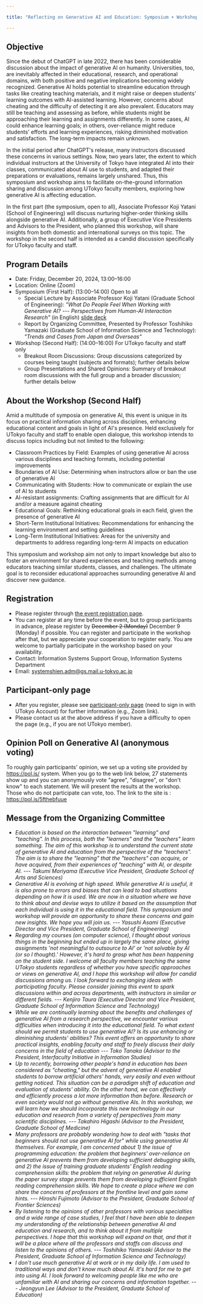 ```yaml
---

title: "Reflecting on Generative AI and Education: Symposium + Workshop for the University of Tokyo Faculty and Staff"

---
```


## Objective

Since the debut of ChatGPT in late 2022, there has been considerable discussion about the impact of generative AI on humanity. Universities, too, are inevitably affected in their educational, research, and operational domains, with both positive and negative implications becoming widely recognized. Generative AI holds potential to streamline education through tasks like creating teaching materials, and it might raise or deepen students' learning outcomes with AI-assisted learning. However, concerns about cheating and the difficulty of detecting it are also prevalent. Educators may still be teaching and assessing as before, while students might be approaching their learning and assignments differently. In some cases, AI could enhance learning goals; in others, over-reliance might reduce students' efforts and learning experiences, risking diminished motivation and satisfaction. The long-term impacts remain unknown.

In the initial period after ChatGPT's release, many instructors discussed these concerns in various settings. Now, two years later, the extent to which individual instructors at the University of Tokyo have integrated AI into their classes, communicated about AI use to students, and adapted their preparations or evaluations, remains largely unshared. Thus, this symposium and workshop aims to facilitate on-the-ground information sharing and discussion among UTokyo faculty members, exploring how generative AI is affecting education.

In the first part (the symposium, open to all), Associate Professor Koji Yatani (School of Engineering) will discuss nurturing higher-order thinking skills alongside generative AI. Additionally, a group of Executive Vice Presidents and Advisors to the President, who planned this workshop, will share insights from both domestic and international surveys on this topic. The workshop in the second half is intended as a candid discussion specifically for UTokyo faculty and staff.

## Program Details

* Date: Friday, December 20, 2024, 13:00–16:00
* Location: Online (Zoom)
* Symposium (First Half): (13:00–14:00) Open to all
  * Special Lecture by Associate Professor Koji Yatani (Graduate School of Engineering): _"What Do People Feel When Working with Generative AI? --- Perspectives from Human-AI Interaction Research"_ (in English) [slide deck](/src/pages/events/2024-12-20-genai-sympo-ws/slides/yatani-lecture-slides.pdf)
  * Report by Organizing Committee, Presented by Professor Toshihiko Yamazaki (Graduate School of Information Science and Technology): _"Trends and Cases from Japan and Overseas"_
* Workshop (Second Half): (14:00–16:00) For UTokyo faculty and staff only
  * Breakout Room Discussions: Group discussions categorized by courses being taught (subjects and formats); further details below
  * Group Presentations and Shared Opinions: Summary of breakout room discussions with the full group and a broader discussion; further details below

## About the Workshop (Second Half)

Amid a multitude of symposia on generative AI, this event is unique in its focus on practical information sharing across disciplines, enhancing educational content and goals in light of AI's presence. Held exclusively for UTokyo faculty and staff to enable open dialogue, this workshop intends to discuss topics including but not limited to the following:

* Classroom Practices by Field: Examples of using generative AI across various disciplines and teaching formats, including potential improvements
* Boundaries of AI Use: Determining when instructors allow or ban the use of generative AI
* Communicating with Students: How to communicate or explain the use of AI to students
* AI-resistant assignments: Crafting assignments that are difficult for AI and/or a measure against cheating
* Educational Goals: Rethinking educational goals in each field, given the presence of generative AI
* Short-Term Institutional Initiatives: Recommendations for enhancing the learning environment and setting guidelines
* Long-Term Institutional Initiatives: Areas for the university and departments to address regarding long-term AI impacts on education

This symposium and workshop aim not only to impart knowledge but also to foster an environment for shared experiences and teaching methods among educators teaching similar students, classes, and challenges. The ultimate goal is to reconsider educational approaches surrounding generative AI and discover new guidance.

## Registration

* Please register through [the event registration page](https://forms.office.com/r/9YxpcArnta).
* You can register at any time before the event, but to group participants in advance, please register by <strike>December 2 (Monday)</strike> December 9 (Monday) if possible.  You can register and participate in the workshop after that, but we appreciate your cooperation to register early.  You are welcome to partially participate in the workshop based on your availability.
* Contact: Information Systems Support Group, Information Systems Department
* Email: systemshien.adm@gs.mail.u-tokyo.ac.jp

## Participant-only page

* After you register, please see [participant-only page](https://univtokyo.sharepoint.com/sites/DX/generative-ai-and-education-utokyo-workshop) (need to sign in with UTokyo Account) for further information (e.g., Zoom link).
* Please contact us at the above address if you have a difficulty to open the page (e.g., if you are not UTokyo member).

## Opinion Poll on Generative AI (anonymous voting)

To roughly gain participants' opinion, we set up a voting site provided by https://pol.is/ system. When you go to the web link below, 27 statements show up and you can anonymously vote "agree", "disagree", or "don't know" to each statement. We will present the results at the workshop. Those who do not participate can vote, too. 
The link to the site is : https://pol.is/5fthebfuue

## Message from the Organizing Committee

* _Education is based on the interaction between "learning" and "teaching". In this process, both the "learners" and the "teachers" learn something. The aim of this workshop is to understand the current state of generative AI and education from the perspective of the "teachers". The aim is to share the "learning" that the "teachers" can acquire, or have acquired, from their experiences of "teaching" with AI, or despite AI. --- Takumi Moriyama (Executive Vice President, Graduate School of Arts and Sciences)_
* _Generative AI is evolving at high speed. While generative AI is useful, it is also prone to errors and biases that can lead to bad situations depending on how it is used. We are now in a situation where we have to think about and devise ways to utilize it based on the assumption that each individual is using it in the educational field. This symposium and workshop will provide an opportunity to share these concerns and gain new insights. We hope you will join us. --- Yasushi Asami (Executive Director and Vice President, Graduate School of Engineering)_
* _Regarding my courses (on computer science), I thought about various things in the beginning but ended up in largely the same place, giving assignments 'not meaningful to outsource to AI' or 'not solvable by AI (or so I thought).' However, it's hard to grasp what has been happening on the student side. I welcome all faculty members teaching the same UTokyo students regardless of whether you have specific approaches or views on generative AI, and I hope this workshop will allow for candid discussions among us. I look forward to exchanging ideas with participating faculty. Please consider joining this event to spark discussions within and across departments, with instructors in similar or different fields. --- Kenjiro Taura (Executive Director and Vice President, Graduate School of Information Science and Technology)_
* _While we are continually learning about the benefits and challenges of generative AI from a research perspective, we encounter various difficulties when introducing it into the educational field. To what extent should we permit students to use generative AI? Is its use enhancing or diminishing students' abilities? This event offers an opportunity to share practical insights, enabling faculty and staff to freely discuss their daily concerns in the field of education --- Toko Tanaka (Advisor to the President, Interfaculty Initiative in Information Studies)_
* _Up to recently, borrowing other people's hand in education has been considered as "cheating,"  but the advent of generative AI enabled students to borrow artificial others' hands, very easily and even without getting noticed. This situation can be a paradigm shift of education and evaluation of students' ability. On the other hand, we can effectively and efficiently process a lot more information than before. Research or even society would not go without generative AIs. In this workshop, we will learn how we should incorporate this new technology in our education and research from a variety of perspectives from many scientific disciplines. --- Takahiro Higashi (Advisor to the President, Graduate School of Medicine)_
* _Many professors are probably wondering how to deal with "tasks that beginners should not use generative AI for" while using generative AI themselves. For example, I am concerned about 1) the issue of programming education: the problem that beginners' over-reliance on generative AI prevents them from developing sufficient debugging skills, and 2) the issue of training graduate students' English reading comprehension skills: the problem that relying on generative AI during the paper survey stage prevents them from developing sufficient English reading comprehension skills. We hope to create a place where we can share the concerns of professors at the frontline level and gain some hints. --- Hiroshi Fujimoto (Advisor to the President, Graduate School of Frontier Sciences)_
* _By listening to the opinions of other professors with various specialties and a wide range of case studies, I feel that I have been able to deepen my understanding of the relationship between generative AI and education and research, and to think about it from multiple perspectives. I hope that this workshop will expand on that, and that it will be a place where all the professors and staffs can discuss and listen to the opinions of others. --- Toshihiko Yamasaki (Advisor to the President, Graduate School of Information Science and Technology)_
* _I don't use much generative AI at work or in my daily life. I am used to traditional ways and don't know much about AI. It's hard for me to get into using AI. I look forward to welcoming people like me who are unfamiliar with AI and sharing our concerns and information together. --- Jeongyun Lee (Advisor to the President, Graduate School of Education)_
